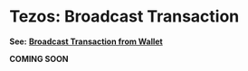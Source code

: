 # Tezos: Broadcast Transaction

**See:** [**Broadcast Transaction from Wallet**](./)

**COMING SOON**
